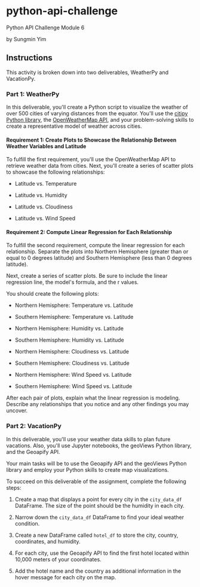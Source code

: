 # python-api-challenge
Python API Challenge Module 6

by Sungmin Yim

## Instructions ##
This activity is broken down into two deliverables, WeatherPy and VacationPy.

### Part 1: WeatherPy ###
In this deliverable, you'll create a Python script to visualize the weather of over 500 cities of varying distances from the equator. You'll use the [citipy Python library](https://pypi.org/project/citipy/), the [OpenWeatherMap API](https://openweathermap.org/api), and your problem-solving skills to create a representative model of weather across cities.

#### Requirement 1: Create Plots to Showcase the Relationship Between Weather Variables and Latitude ####
To fulfill the first requirement, you'll use the OpenWeatherMap API to retrieve weather data from cities. Next, you'll create a series of scatter plots to showcase the following relationships:

* Latitude vs. Temperature

* Latitude vs. Humidity

* Latitude vs. Cloudiness

* Latitude vs. Wind Speed

#### Requirement 2: Compute Linear Regression for Each Relationship ####
To fulfill the second requirement, compute the linear regression for each relationship. Separate the plots into Northern Hemisphere (greater than or equal to 0 degrees latitude) and Southern Hemisphere (less than 0 degrees latitude). 

Next, create a series of scatter plots. Be sure to include the linear regression line, the model's formula, and the r values.

You should create the following plots:

* Northern Hemisphere: Temperature vs. Latitude

* Southern Hemisphere: Temperature vs. Latitude

* Northern Hemisphere: Humidity vs. Latitude

* Southern Hemisphere: Humidity vs. Latitude

* Northern Hemisphere: Cloudiness vs. Latitude

* Southern Hemisphere: Cloudiness vs. Latitude

* Northern Hemisphere: Wind Speed vs. Latitude

* Southern Hemisphere: Wind Speed vs. Latitude

After each pair of plots, explain what the linear regression is modeling. Describe any relationships that you notice and any other findings you may uncover.

### Part 2: VacationPy ###
In this deliverable, you'll use your weather data skills to plan future vacations. Also, you'll use Jupyter notebooks, the geoViews Python library, and the Geoapify API.

Your main tasks will be to use the Geoapify API and the geoViews Python library and employ your Python skills to create map visualizations.

To succeed on this deliverable of the assignment, complete the following steps:

  1. Create a map that displays a point for every city in the `city_data_df` DataFrame. The size of the point should be the humidity in each city.

  2. Narrow down the `city_data_df` DataFrame to find your ideal weather condition. 

  3. Create a new DataFrame called `hotel_df` to store the city, country, coordinates, and humidity.

  4. For each city, use the Geoapify API to find the first hotel located within 10,000 meters of your coordinates.

  5. Add the hotel name and the country as additional information in the hover message for each city on the map.
